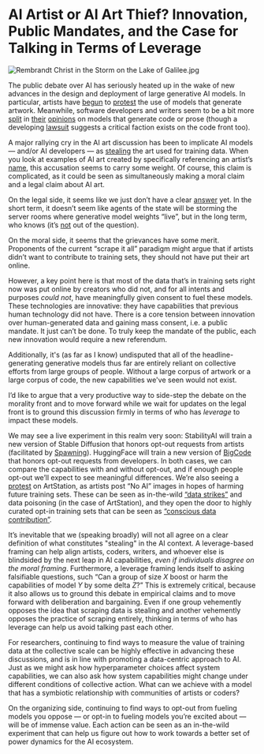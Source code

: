 # AI Artist or AI Art Thief? Innovation, Public Mandates, and the Case for Talking in Terms of Leverage

![Rembrandt Christ in the Storm on the Lake of Galilee.jpg](https://substackcdn.com/image/fetch/w_1456,c_limit,f_auto,q_auto:good,fl_progressive:steep/https%3A%2F%2Fsubstack-post-media.s3.amazonaws.com%2Fpublic%2Fimages%2Fe217b807-4bde-4641-b4c2-9e76aa09411d_1024x1273.jpeg)

The public debate over AI has seriously heated up in the wake of new advances in the design and deployment of large generative AI models. In particular, artists have [begun](https://vmst.io/@selzero/109512557990367884) to [protest](https://arstechnica.com/information-technology/2022/12/artstation-artists-stage-mass-protest-against-ai-generated-artwork/) the use of models that generate artwork. Meanwhile, software developers and writers seem to be a bit more [split](https://news.ycombinator.com/item?id=33998112) in [their](https://www.nature.com/articles/d41586-022-04383-z) [opinions](https://www.techtarget.com/searchsoftwarequality/news/252528379/ChatGPT-writes-code-but-wont-replace-developers) on models that generate code or prose (though a developing [lawsuit](https://www.theverge.com/2022/11/8/23446821/microsoft-openai-github-copilot-class-action-lawsuit-ai-copyright-violation-training-data) suggests a critical faction exists on the code front too).

A major rallying cry in the AI art discussion has been to implicate AI models — and/or AI developers — as [stealing](https://www.smithsonianmag.com/smart-news/is-popular-photo-app-lensas-ai-stealing-from-artists-180981281/) the art used for training data. When you look at examples of AI art created by specifically referencing an artist’s [name](https://www.technologyreview.com/2022/09/16/1059598/this-artist-is-dominating-ai-generated-art-and-hes-not-happy-about-it/), this accusation seems to carry some weight. Of course, this claim is complicated, as it could be seen as simultaneously making a moral claim and a legal claim about AI art.

On the legal side, it seems like we just don’t have a clear [answer](https://www.oreilly.com/radar/what-does-copyright-say-about-generative-models/) yet. In the short term, it doesn’t seem like agents of the state will be storming the server rooms where generative model weights “live”, but in the long term, who knows (it’s [not](https://techcrunch.com/2021/01/12/ftc-settlement-with-ever-orders-data-and-ais-deleted-after-facial-recognition-pivot) out of the question).

On the moral side, it seems that the grievances have some merit. Proponents of the current “scrape it all” paradigm might argue that if artists didn’t want to contribute to training sets, they should not have put their art online.

However, a key point here is that most of the data that’s in training sets right now was put online by creators who did not, and for all intents and purposes *could not*, have meaningfully given consent to fuel these models. These technologies are innovative: they have capabilities that previous human technology did not have. There is a core tension between innovation over human-generated data and gaining mass consent, i.e. a public mandate. It just can’t be done. To truly keep the mandate of the public, each new innovation would require a new referendum.

Additionally, it's (as far as I know) undisputed that all of the headline-generating generative models thus far are entirely reliant on collective efforts from large groups of people. Without a large corpus of artwork or a large corpus of code, the new capabilities we've seen would not exist.

I’d like to argue that a very productive way to side-step the debate on the morality front and to move forward while we wait for updates on the legal front is to ground this discussion firmly in terms of who has *leverage* to impact these models.

We may see a live experiment in this realm very soon: StabilityAI will train a new version of Stable Diffusion that honors opt-out requests from artists (facilitated by [Spawning](https://twitter.com/spawning_/status/1603126330261897217)). HuggingFace will train a new version of [BigCode](https://www.bigcode-project.org/docs/about/the-stack/) that honors opt-out requests from developers. In both cases, we can compare the capabilities with and without opt-out, and if enough people opt-out we’ll expect to see meaningful differences. We’re also seeing a [protest](https://arstechnica.com/information-technology/2022/12/artstation-artists-stage-mass-protest-against-ai-generated-artwork/) on ArtStation, as artists post “No AI” images in hopes of harming future training sets. These can be seen as in-the-wild [“data strikes”](https://dl.acm.org/doi/10.1145/3308558.3313742) and data poisoning (in the case of ArtStation), and they open the door to highly curated opt-in training sets that can be seen as [“conscious data contribution”](https://dl.acm.org/doi/10.1145/3449177).

It’s inevitable that we (speaking broadly) will not all agree on a clear definition of what constitutes "stealing" in the AI context. A leverage-based framing can help align artists, coders, writers, and whoever else is blindsided by the next leap in AI capabilities, *even if individuals disagree on the moral framing*. Furthermore, a leverage framing lends itself to asking falsifiable questions, such “Can a group of size *X* boost or harm the capabilities of model *Y* by some delta *Z*?” This is extremely critical, because it also allows us to ground this debate in empirical claims and to move forward with deliberation and bargaining. Even if one group vehemently opposes the idea that scraping data is stealing and another vehemently opposes the practice of scraping entirely, thinking in terms of who has leverage can help us avoid talking past each other.

For researchers, continuing to find ways to measure the value of training data at the collective scale can be highly effective in advancing these discussions, and is in line with promoting a data-centric approach to AI. Just as we might ask how hyperparameter choices affect system capabilities, we can also ask how system capabilities might change under different conditions of collective action. What can we achieve with a model that has a symbiotic relationship with communities of artists or coders?

On the organizing side, continuing to find ways to opt-out from fueling models you oppose — or opt-in to fueling models you’re excited about — will be of immense value. Each action can be seen as an in-the-wild experiment that can help us figure out how to work towards a better set of power dynamics for the AI ecosystem.